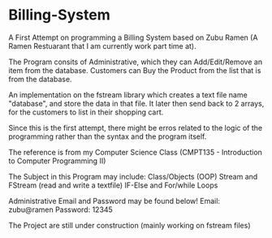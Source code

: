 # Billing-System

A First Attempt on programming a Billing System based on Zubu Ramen (A Ramen Restuarant that I am currently work part time at). 

The Program consits of Administrative, which they can Add/Edit/Remove an item from the database. Customers can Buy the Product from the list that is from the database. 

An implementation on the fstream library which creates a text file name "database", and store the data in that file. It later then send back to 2 arrays, for the customers to list in their shopping cart.

Since this is the first attempt, there might be erros related to the logic of the programming rather than the syntax and the program itself. 

The reference is from my Computer Science Class (CMPT135 - Introduction to Computer Programming II) 

The Subject in this Program may include: 
  Class/Objects (OOP) 
  Stream and FStream (read and write a textfile)
  IF-Else and For/while Loops 
  
 Administrative Email and Password may be found below!
 Email: zubu@ramen 
 Password: 12345 
 
 The Project are still under construction (mainly working on fstream files)
 
  
